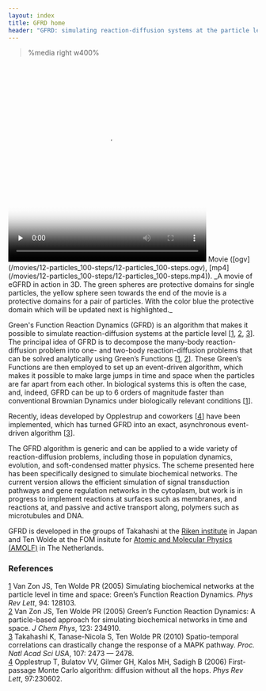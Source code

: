 ```yaml
---
layout: index
title: GFRD home
header: "GFRD: simulating reaction-diffusion systems at the particle level" 
---
```


>%media right w400%
<video class="video" poster="/movies/12-particles_100-steps/step.0201.png" width="400" height="400" controls preload="none" title="Movie. GFRD in 3D">
  <source src="http://uploadsrv.amolf.nl/uploads/uyr76h4q78miedema137a/12-particles_100-steps.ogv" type='video/ogg; codecs="theora, vorbis"'></source>
  <source src="/movies/12-particles_100-steps/12-particles_100-steps.ogv" type='video/ogg; codecs="theora, vorbis"'></source>
  <source src="http://uploadsrv.amolf.nl/uploads/uyr76h4q78miedema137a/12-particles_100-steps.mp4" type='video/mp4; codecs="avc1.42E01E, mp4a.40.2"'/>
  <source src="/movies/12-particles_100-steps/12-particles_100-steps.mp4" type='video/mp4; codecs="avc1.42E01E, mp4a.40.2"'/>
</video>  
Movie ([ogv](/movies/12-particles_100-steps/12-particles_100-steps.ogv), [mp4](/movies/12-particles_100-steps/12-particles_100-steps.mp4)). _A movie of eGFRD in action in 3D. The green spheres are protective domains for single particles, the yellow sphere seen towards the end of the movie is a protective domains for a pair of particles. With the color blue the protective domain which will be updated next is highlighted._

Green's Function Reaction Dynamics (GFRD) is an algorithm that makes it possible to simulate reaction-diffusion systems at the particle level [[1](#1), [2](#2), [3](#3)]. The principal idea of GFRD is to decompose the many-body reaction-diffusion problem into one- and two-body reaction-diffusion problems that can be solved analytically using Green’s Functions [[1](#1), [2](#2)]. These Green’s Functions are then employed to set up an event-driven algorithm, which makes it possible to make large jumps in time and space when the particles are far apart from each other. In biological systems this is often the case, and, indeed, GFRD can be up to 6 orders of magnitude faster than conventional Brownian Dynamics under biologically relevant conditions [[1](#1)].

Recently, ideas developed by Opplestrup and coworkers [[4](#4)] have been implemented, which has turned GFRD into an exact, asynchronous event-driven algorithm [[3](#3)].

The GFRD algorithm is generic and can be applied to a wide variety of reaction-diffusion problems, including those in population dynamics, evolution, and soft-condensed matter physics. The scheme presented here has been specifically designed to simulate biochemical networks. The current version allows the efficient simulation of signal transduction pathways and gene regulation networks in the cytoplasm, but work is in progress to implement reactions at surfaces such as membranes, and reactions at, and passive and active transport along, polymers such as microtubules and DNA.

GFRD is developed in the groups of Takahashi at the [Riken institute](http://www.riken.jp) in Japan and Ten Wolde at the FOM insitute for [Atomic and Molecular Physics (AMOLF)](http://www.amolf.nl) in The Netherlands.

### References
[1](id:1) Van Zon JS, Ten Wolde PR (2005) Simulating biochemical networks at the particle level in time and space: Green’s Function Reaction Dynamics. _Phys Rev Lett_, 94: 128103.  
[2](id:2) Van Zon JS,  Ten Wolde PR (2005) Green’s Function Reaction Dynamics: A particle-based approach for simulating biochemical networks in time and space. _J Chem Phys_, 123: 234910.  
[3](id:3) Takahashi K, Tanase-Nicola S, Ten Wolde PR (2010) Spatio-temporal correlations can drastically change the response of a MAPK pathway. _Proc. Natl Acad Sci USA_, 107: 2473 — 2478.  
[4](id:4) Opplestrup T, Bulatov VV, Gilmer GH, Kalos MH, Sadigh B (2006) First-passage Monte Carlo algorithm: diffusion without all the hops. _Phys Rev Lett_, 97:230602.
